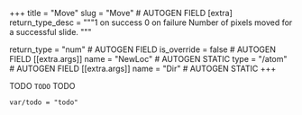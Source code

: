 +++
title = "Move"
slug = "Move" # AUTOGEN FIELD
[extra]
return_type_desc = """1 on success
0 on failure
Number of pixels moved for a successful slide.
"""

return_type = "num" # AUTOGEN FIELD
is_override = false # AUTOGEN FIELD
[[extra.args]]
name = "NewLoc" # AUTOGEN STATIC
type = "/atom" # AUTOGEN FIELD
[[extra.args]]
name = "Dir" # AUTOGEN STATIC
+++

TODO `TODO` TODO

```dm
var/todo = "todo"
```
